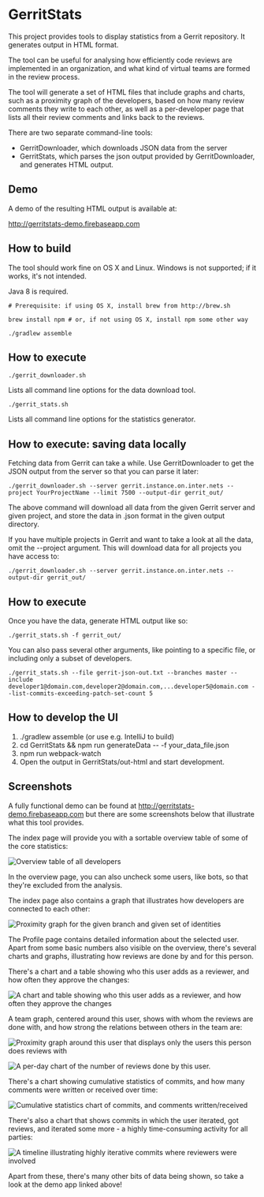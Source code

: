 # GerritStats

This project provides tools to display statistics from a Gerrit repository.
It generates output in HTML format.

The tool can be useful for analysing how efficiently code reviews are implemented in an organization,
and what kind of virtual teams are formed in the review process.

The tool will generate a set of HTML files that include graphs and charts, such as
a proximity graph of the developers, based on how many review comments they write to each other,
as well as a per-developer page that lists all their review comments and links back to the reviews.

There are two separate command-line tools:

* GerritDownloader, which downloads JSON data from the server
* GerritStats, which parses the json output provided by GerritDownloader, and generates HTML output.

## Demo

A demo of the resulting HTML output is available at:

http://gerritstats-demo.firebaseapp.com

## How to build

The tool should work fine on OS X and Linux. Windows is not supported; if it works, it's not intended.

Java 8 is required.

```
# Prerequisite: if using OS X, install brew from http://brew.sh

brew install npm # or, if not using OS X, install npm some other way

./gradlew assemble
```

## How to execute

```
./gerrit_downloader.sh
```

Lists all command line options for the data download tool.

```
./gerrit_stats.sh
```

Lists all command line options for the statistics generator.

## How to execute: saving data locally

Fetching data from Gerrit can take a while. Use GerritDownloader to get the JSON output from the server so that you can parse it later:

```
./gerrit_downloader.sh --server gerrit.instance.on.inter.nets --project YourProjectName --limit 7500 --output-dir gerrit_out/
```

The above command will download all data from the given Gerrit server and given project, and store the data in .json format in the given output directory.

If you have multiple projects in Gerrit and want to take a look at all the data, omit the --project argument. This will download data for all projects you have
access to:

```
./gerrit_downloader.sh --server gerrit.instance.on.inter.nets --output-dir gerrit_out/
```

## How to execute

Once you have the data, generate HTML output like so:

```
./gerrit_stats.sh -f gerrit_out/
```

You can also pass several other arguments, like pointing to a specific file, or including only a subset of
developers.

```
./gerrit_stats.sh --file gerrit-json-out.txt --branches master --include developer1@domain.com,developer2@domain.com,...developer5@domain.com --list-commits-exceeding-patch-set-count 5
```

## How to develop the UI

 1. ./gradlew assemble (or use e.g. IntelliJ to build)
 2. cd GerritStats && npm run generateData -- -f your_data_file.json
 3. npm run webpack-watch
 4. Open the output in GerritStats/out-html and start development.

## Screenshots

A fully functional demo can be found at http://gerritstats-demo.firebaseapp.com but there are some screenshots below that illustrate what this tool provides.

The index page will provide you with a sortable overview table of some of the core statistics:

![Overview table of all developers](doc/overview_table.png)

In the overview page, you can also uncheck some users, like bots, so that they're excluded from the analysis.

The index page also contains a graph that illustrates how developers are connected to each other:

![Proximity graph for the given branch and given set of identities](doc/overview_team_graph.png)

The Profile page contains detailed information about the selected user. Apart from some basic numbers also visible on the overview, there's several charts and graphs, illustrating how reviews are done by and for this person.

There's a chart and a table showing who this user adds as a reviewer, and how often they approve the changes:

![A chart and table showing who this user adds as a reviewer, and how often they approve the changes](doc/profile_reviewers_and_approvals.png)

A team graph, centered around this user, shows with whom the reviews are done with, and how strong the relations between others in the team are:

![Proximity graph around this user that displays only the users this person does reviews with](doc/profile_team_graph.png)

![A per-day chart of the number of reviews done by this user.](doc/profile_review_comments_per_day.png)

There's a chart showing cumulative statistics of commits, and how many comments were written or received over time:

![Cumulative statistics chart of commits, and comments written/received](doc/profile_cumulative_stats.png)

There's also a chart that shows commits in which the user iterated, got reviews, and iterated some more - a highly time-consuming activity for all parties:

![A timeline illustrating highly iterative commits where reviewers were involved](doc/profile_iteration.png)

Apart from these, there's many other bits of data being shown, so take a look at the demo app linked above!
